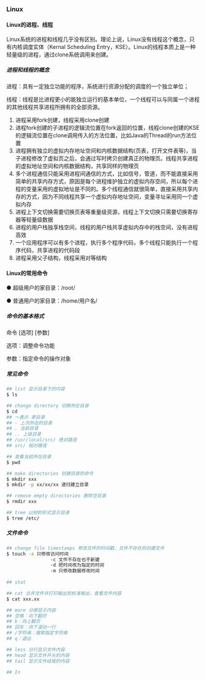 ### Linux

#### Linux的进程、线程

Linux系统的进程和线程几乎没有区别。理论上说，Linux没有线程这个概念，只有内核调度实体（Kernal Scheduling Entry，KSE）。Linux的线程本质上是一种轻量级的进程，通过clone系统调用来创建。

##### 进程和线程的概念

进程：具有一定独立功能的程序，系统进行资源分配的调度的一个独立单位；

线程：线程是比进程更小的能独立运行的基本单位，一个线程可以与同属一个进程的其他线程共享进程所拥有的全部资源。

1. 进程采用fork创建，线程采用clone创建
2. 进程fork创建的子进程的逻辑流位置在fork返回的位置，线程clone创建的KSE的逻辑流位置在clone调用传入的方法位置，比如Java的Thread的run方法位置
3. 进程拥有独立的虚拟内存地址空间和内核数据结构(页表，打开文件表等)，当子进程修改了虚拟页之后，会通过写时拷贝创建真正的物理页。线程共享进程的虚拟地址空间和内核数据结构，共享同样的物理页
4. 多个进程通信只能采用进程间通信的方式，比如信号，管道，而不能直接采用简单的共享内存方式，原因是每个进程维护独立的虚拟内存空间，所以每个进程的变量采用的虚拟地址是不同的。多个线程通信就很简单，直接采用共享内存的方式，因为不同线程共享一个虚拟内存地址空间，变量寻址采用同一个虚拟内存
5. 进程上下文切换需要切换页表等重量级资源，线程上下文切换只需要切换寄存器等轻量级数据
6. 进程的用户栈独享栈空间，线程的用户栈共享虚拟内存中的栈空间，没有进程高效
7. 一个应用程序可以有多个进程，执行多个程序代码，多个线程只能执行一个程序代码，共享进程的代码段
8. 进程采用父子结构，线程采用对等结构

#### Linux的常用命令

● 超级用户的家目录：/root/

● 普通用户的家目录：/home/用户名/

##### 命令的基本格式

命令  [选项]  [参数]

选项：调整命令功能

参数：指定命令的操作对象

##### 常见命令

```bash
## list 显示目录下的内容
$ ls

## change directory 切换所在目录
$ cd
## ～表示 家目录
## - 上次所在的目录
## . 当前目录
## .. 上级目录
## /usr/local/src/ 绝对路径
## src/ 相对路径

## 查看当前所在目录
$ pwd 

## make directories 创建目录的命令
$ mkdir xxx
$ mkdir -p xx/xx/xx 递归建立目录

## remove empty directories 删除空目录
$ rmdir xxx

## tree 以树的形式显示目录
$ tree /etc/
```



##### 文件命令

```bash
## change file timestamps 修改文件的时间戳，文件不存在则创建文件
$ touch -a 只修改访问时间
				-c 文件不存在也不新建
				-d 把时间改为指定的时间
				-m 只修改数据修改时间
				
## stat

## cat 合并文件并打印输出到标准输出，查看文件内容
$ cat xxx.xx 

## more 分屏显示内容
## 空格：向下翻页
## b：向上翻页
## 回车：向下滚动一行
## /字符串：搜索指定字符串
## q：退出

## less 分行显示文件内容
## head 显示文件开头的内容
## tail 显示文件结尾的内容

## In
```

















